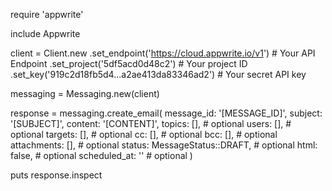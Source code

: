 require 'appwrite'

include Appwrite

client = Client.new
    .set_endpoint('https://cloud.appwrite.io/v1') # Your API Endpoint
    .set_project('5df5acd0d48c2') # Your project ID
    .set_key('919c2d18fb5d4...a2ae413da83346ad2') # Your secret API key

messaging = Messaging.new(client)

response = messaging.create_email(
    message_id: '[MESSAGE_ID]',
    subject: '[SUBJECT]',
    content: '[CONTENT]',
    topics: [], # optional
    users: [], # optional
    targets: [], # optional
    cc: [], # optional
    bcc: [], # optional
    attachments: [], # optional
    status: MessageStatus::DRAFT, # optional
    html: false, # optional
    scheduled_at: '' # optional
)

puts response.inspect
